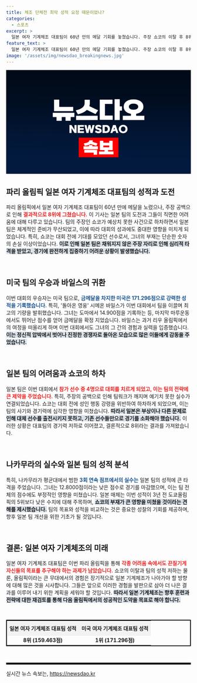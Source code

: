 ```yaml
---
title: 체조 단체전 최악 성적 요정 때문이었나?
categories:
  - 스포츠
excerpt: >
  일본 여자 기계체조 대표팀이 60년 만의 메달 기회를 놓쳤습니다. 주장 쇼코의 이탈 후 8위에 그치며, 국가의 기대를 무너뜨린 이 사건의 뒷이야기는 충격적입니다!
feature_text: >
  일본 여자 기계체조 대표팀이 60년 만의 메달 기회를 놓쳤습니다. 주장 쇼코의 이탈 후 8위에 그치며, 국가의 기대를 무너뜨린 이 사건의 뒷이야기는 충격적입니다!
image: '/assets/img/newsdao_breakingnews.jpg'
---
```


<p><img src="/assets/img/newsdao_breakingnews.jpg" alt="bookingtag 속보" /></p>

<h2 data-ke-size="size26">파리 올림픽 일본 여자 기계체조 대표팀의 성적과 도전</h2>

<p data-ke-size="size16">파리 올림픽에서 일본 여자 기계체조 대표팀이 60년 만에 메달을 노렸으나, 주장 공백으로 인해 <b><span style="color: #ee2323;">결과적으로 8위에 그쳤습니다.</span></b> 이 기사는 일본 팀의 도전과 그들이 직면한 어려움에 대해 다루고 있습니다. 팀의 주장인 쇼코가 예상치 못한 사건으로 하차하면서 일본 팀은 체계적인 준비가 무산되었고, 이에 따라 대회의 성과에도 중대한 영향을 미치게 되었습니다. 특히, 쇼코는 대회 전에 기대를 모았던 선수로서, 그녀의 부재는 단순한 숫자의 손실 이상이었습니다. <b><span style="background-color: #21538527;">이로 인해 일본 팀은 채워지지 않은 주장 자리로 인해 심리적 타격을 받았고, 경기에 완전하게 집중하기 어려운 상황이 발생했습니다.</span></b></p>

<p data-ke-size="size16">&nbsp;</p>

<h2 data-ke-size="size26">미국 팀의 우승과 바일스의 귀환</h2>

<p data-ke-size="size16">이번 대회의 우승자는 미국 팀으로, <b><span style="color: #1a5490;">금메달을 차지한 미국은 171.296점으로 강력한 성적을 기록했습니다.</span></b> 특히, '돌아온 영웅' 시메온 바일스가 이번 대회에서 팀을 이끌며 최고의 기량을 발휘했습니다. 그녀는 도마에서 14.900점을 기록하는 등, 마지막 마루운동에서도 뛰어난 점수를 얻어 금메달을 확정 지었습니다. 바일스는 과거 리우 올림픽에서의 여정을 떠올리게 하며 이번 대회에서도 그녀의 그 간의 경험과 실력을 입증했습니다. <b><span style="background-color: #21538527;">이는 정신적 압박에서 벗어나 진정한 경쟁자로 돌아온 모습으로 많은 이들에게 감동을 주었습니다.</span></b></p>

<p data-ke-size="size16">&nbsp;</p>

<h2 data-ke-size="size26">일본 팀의 어려움과 쇼코의 하차</h2>

<p data-ke-size="size16">일본 팀은 이번 대회에서 <b><span style="color: #ee2323;">참가 선수 중 4명으로 대회를 치르게 되었고, 이는 팀의 전략에 큰 제약을 주었습니다.</span></b> 특히, 주장의 공백으로 인해 팀워크가 깨지며 예기치 못한 실수가 연결되었습니다. 쇼코는 대회 전에 성인 행동 강령을 위반하여 하차하게 되었으며, 이는 팀의 사기와 경기력에 심각한 영향을 미쳤습니다. <b><span style="background-color: #21538527;">따라서 일본은 부상이나 다른 문제로 인해 대체 선수를 출전시키지 못하고, 기존 선수들만으로 경기를 소화해야 했습니다.</span></b> 이러한 상황은 대표팀의 경기력 저하로 이어졌고, 결론적으로 8위라는 결과를 가져왔습니다.</p>

<p data-ke-size="size16">&nbsp;</p>

<h2 data-ke-size="size26">나카무라의 실수와 일본 팀의 성적 분석</h2>

<p data-ke-size="size16">특히, 나카무라가 평균대에서 범한 <b><span style="color: #1a5490;">3회 연속 점프에서의 실수는</span></b> 일본 팀의 성적에 큰 타격을 주었습니다. 그녀는 12.8000점이라는 낮은 점수로 경기를 마감했으며, 이는 팀 전체의 점수에도 부정적인 영향을 미쳤습니다. 일본 매체는 이번 성적이 3년 전 도쿄올림픽의 5위보다 낮은 수치에 대해 주목하며, <b><span style="background-color: #21538527;">쇼코의 부재가 큰 영향을 미쳤을 것이라는 견해를 제시했습니다.</span></b> 팀의 목표와 성적을 비교하는 것은 중요한 성찰의 기회를 제공하며, 향후 일본 팀 개선을 위한 기초가 될 것입니다.</p>

<p data-ke-size="size16">&nbsp;</p>

<h2 data-ke-size="size26">결론: 일본 여자 기계체조의 미래</h2>

<p data-ke-size="size16">일본 여자 기계체조 대표팀은 이번 파리 올림픽을 통해 <b><span style="color: #ee2323;">각종 어려움 속에서도 끈질기게 자신들의 목표를 추구해야 하는 과제가 남았습니다.</span></b> 쇼코의 이탈과 팀의 성적 저하는 물론, 올림픽이라는 큰 무대에서의 경험은 장기적으로 일본 기계체조가 나아가야 할 방향에 대해 많은 것을 시사합니다. 그들은 앞으로 이러한 경험을 발판으로 삼아 더 나은 결과를 이루어 내기 위한 계획을 세워야 할 것입니다. <b><span style="background-color: #21538527;">따라서 일본 기계체조는 향후 훈련과 전략에 대한 재검토를 통해 다음 올림픽에서의 성공적인 도약을 목표로 해야 합니다.</span></b></p>

<p data-ke-size="size16">&nbsp;</p>

<table style="width: 100%; border: 2px solid #000000;">
    <tr style="background-color: #f2f2f2;">
        <td style="width: 50%; text-align: center; height: 35px;"><b>일본 여자 기계체조 대표팀 성적</b></td>
        <td style="width: 50%; text-align: center; height: 35px;"><b>미국 여자 기계체조 대표팀 성적</b></td>
    </tr>
    <tr>
        <td style="text-align: center; height: 17px;"><b>8위 (159.463점)</b></td>
        <td style="text-align: center; height: 17px;"><b>1위 (171.296점)</b></td>
    </tr>
</table>

<p data-ke-size="size16">&nbsp;</p>

<hr style="border: 2px solid #000000;" />

<p data-ke-size="size16"></p>
실시간 뉴스 속보는, <a href="https://newsdao.kr" rel="dofollow">https://newsdao.kr</a>


